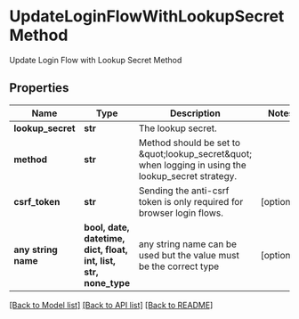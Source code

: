 # UpdateLoginFlowWithLookupSecretMethod

Update Login Flow with Lookup Secret Method

## Properties
Name | Type | Description | Notes
------------ | ------------- | ------------- | -------------
**lookup_secret** | **str** | The lookup secret. | 
**method** | **str** | Method should be set to \&quot;lookup_secret\&quot; when logging in using the lookup_secret strategy. | 
**csrf_token** | **str** | Sending the anti-csrf token is only required for browser login flows. | [optional] 
**any string name** | **bool, date, datetime, dict, float, int, list, str, none_type** | any string name can be used but the value must be the correct type | [optional]

[[Back to Model list]](../README.md#documentation-for-models) [[Back to API list]](../README.md#documentation-for-api-endpoints) [[Back to README]](../README.md)


